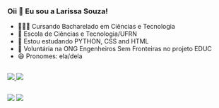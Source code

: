 ### Oii 👋 Eu sou a Larissa Souza!
- 👩🏻‍🎓 Cursando Bacharelado em Ciências e Tecnologia
- 🏫 Escola de Ciências e Tecnologia/UFRN
- 📖 Estou estudando PYTHON, CSS and HTML
- 🌱 Voluntária na ONG Engenheiros Sem Fronteiras no projeto EDUC
- 😄 Pronomes: ela/dela
##

<div>
  <a href="https://github.com/souzala">
  <img heigth="180em" src="https://github-readme-stats.vercel.app/api?username=souzala&theme=dark&show_icons=true&include_all_commits=true&count_private=true">
  <img heigth="180em" src="https://github-readme-stats.vercel.app/api/top-langs/?username=souzala&theme=dark&langs_count=16">
</div>
  
##

  <div>
    <a href="mailto:larissa.souza.119@ufrn.edu.br" ><img src="https://img.shields.io/badge/Gmail-D14836?style=for-the-badge&logo=gmail&logoColor=white" target="_blank"    ></a>
    <a href="https://www.linkedin.com/in/larissa-souza-cet/" target="_blank"><img src="https://img.shields.io/badge/LinkedIn-0077B5?style=for-the-badge&logo=linkedin&logoColor=white" target="_blank"></a>
  </div>
 
